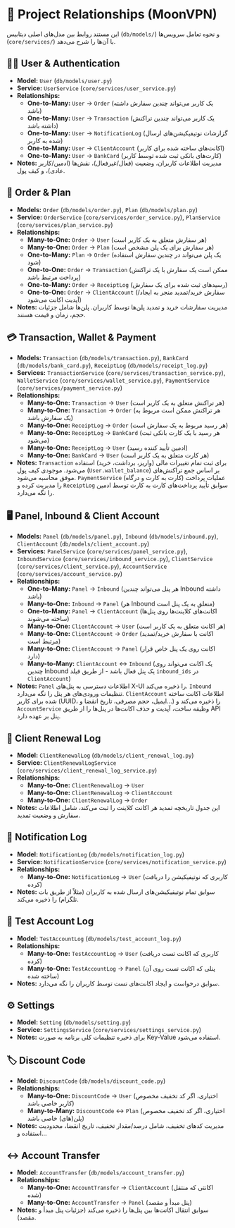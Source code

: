 # 🔗 Project Relationships (MoonVPN)

این مستند روابط بین مدل‌های اصلی دیتابیس (`db/models/`) و نحوه تعامل سرویس‌ها (`core/services/`) با آن‌ها را شرح می‌دهد.

## 🧑‍💼 User & Authentication
- **Model:** `User` (`db/models/user.py`)
- **Service:** `UserService` (`core/services/user_service.py`)
- **Relationships:**
    - **One-to-Many:** `User` -> `Order` (یک کاربر می‌تواند چندین سفارش داشته باشد)
    - **One-to-Many:** `User` -> `Transaction` (یک کاربر می‌تواند چندین تراکنش داشته باشد)
    - **One-to-Many:** `User` -> `NotificationLog` (گزارشات نوتیفیکیشن‌های ارسال شده به کاربر)
    - **One-to-Many:** `User` -> `ClientAccount` (اکانت‌های ساخته شده برای کاربر)
    - **One-to-Many:** `User` -> `BankCard` (کارت‌های بانکی ثبت شده توسط کاربر)
- **Notes:** مدیریت اطلاعات کاربران، وضعیت (فعال/غیرفعال)، نقش‌ها (ادمین/کاربر عادی)، و کیف پول.

## 🛒 Order & Plan
- **Models:** `Order` (`db/models/order.py`), `Plan` (`db/models/plan.py`)
- **Service:** `OrderService` (`core/services/order_service.py`), `PlanService` (`core/services/plan_service.py`)
- **Relationships:**
    - **Many-to-One:** `Order` -> `User` (هر سفارش متعلق به یک کاربر است)
    - **Many-to-One:** `Order` -> `Plan` (هر سفارش برای یک پلن مشخص است)
    - **One-to-Many:** `Plan` -> `Order` (یک پلن می‌تواند در چندین سفارش استفاده شود)
    - **One-to-One:** `Order` -> `Transaction` (ممکن است یک سفارش با یک تراکنش پرداخت مرتبط باشد)
    - **One-to-Many:** `Order` -> `ReceiptLog` (رسیدهای ثبت شده برای یک سفارش)
    - **One-to-One:** `Order` -> `ClientAccount` (سفارش خرید/تمدید منجر به ایجاد/آپدیت اکانت می‌شود)
- **Notes:** مدیریت سفارشات خرید و تمدید پلن‌ها توسط کاربران. پلن‌ها شامل جزئیات حجم، زمان و قیمت هستند.

## 💳 Transaction, Wallet & Payment
- **Models:** `Transaction` (`db/models/transaction.py`), `BankCard` (`db/models/bank_card.py`), `ReceiptLog` (`db/models/receipt_log.py`)
- **Services:** `TransactionService` (`core/services/transaction_service.py`), `WalletService` (`core/services/wallet_service.py`), `PaymentService` (`core/services/payment_service.py`)
- **Relationships:**
    - **Many-to-One:** `Transaction` -> `User` (هر تراکنش متعلق به یک کاربر است)
    - **Many-to-One:** `Transaction` -> `Order` (هر تراکنش ممکن است مربوط به یک سفارش باشد)
    - **Many-to-One:** `ReceiptLog` -> `Order` (هر رسید مربوط به یک سفارش است)
    - **Many-to-One:** `ReceiptLog` -> `BankCard` (هر رسید با یک کارت بانکی ثبت می‌شود)
    - **Many-to-One:** `ReceiptLog` -> `User` (ادمین تأیید کننده رسید)
    - **Many-to-One:** `BankCard` -> `User` (هر کارت متعلق به یک کاربر است)
- **Notes:** `Transaction` برای ثبت تمام تغییرات مالی (واریز، برداشت، خرید) استفاده می‌شود. موجودی کیف پول (`User.wallet_balance`) بر اساس جمع تراکنش‌های موفق محاسبه می‌شود. `PaymentService` عملیات پرداخت (کارت به کارت و درگاه) را مدیریت کرده و `ReceiptLog` سوابق تأیید پرداخت‌های کارت به کارت توسط ادمین را نگه می‌دارد.

## 🖥️ Panel, Inbound & Client Account
- **Models:** `Panel` (`db/models/panel.py`), `Inbound` (`db/models/inbound.py`), `ClientAccount` (`db/models/client_account.py`)
- **Services:** `PanelService` (`core/services/panel_service.py`), `InboundService` (`core/services/inbound_service.py`), `ClientService` (`core/services/client_service.py`), `AccountService` (`core/services/account_service.py`)
- **Relationships:**
    - **One-to-Many:** `Panel` -> `Inbound` (هر پنل می‌تواند چندین Inbound داشته باشد)
    - **Many-to-One:** `Inbound` -> `Panel` (هر Inbound متعلق به یک پنل است)
    - **One-to-Many:** `Panel` -> `ClientAccount` (اکانت‌های کلاینت‌ها روی پنل‌ها ساخته می‌شوند)
    - **Many-to-One:** `ClientAccount` -> `User` (هر اکانت متعلق به یک کاربر است)
    - **Many-to-One:** `ClientAccount` -> `Order` (اکانت با سفارش خرید/تمدید مرتبط است)
    - **Many-to-One:** `ClientAccount` -> `Panel` (اکانت روی یک پنل خاص قرار دارد)
    - **Many-to-Many:** `ClientAccount` <-> `Inbound` (یک اکانت می‌تواند روی چندین Inbound یک پنل فعال باشد - از طریق فیلد `inbound_ids` در `ClientAccount`)
- **Notes:** `Panel` اطلاعات دسترسی به پنل‌های X-UI را ذخیره می‌کند. `Inbound` تنظیمات ورودی‌های هر پنل را نگه می‌دارد. `ClientAccount` اطلاعات اکانت ساخته شده برای کاربر (UUID، ایمیل، حجم مصرفی، تاریخ انقضا و...) را ذخیره می‌کند و `AccountService` وظیفه ساخت، آپدیت و حذف اکانت‌ها در پنل‌ها را از طریق API پنل بر عهده دارد.

## 🔄 Client Renewal Log
- **Model:** `ClientRenewalLog` (`db/models/client_renewal_log.py`)
- **Service:** `ClientRenewalLogService` (`core/services/client_renewal_log_service.py`)
- **Relationships:**
    - **Many-to-One:** `ClientRenewalLog` -> `User`
    - **Many-to-One:** `ClientRenewalLog` -> `ClientAccount`
    - **Many-to-One:** `ClientRenewalLog` -> `Order`
- **Notes:** این جدول تاریخچه تمدید هر اکانت کلاینت را ثبت می‌کند، شامل اطلاعات سفارش و وضعیت تمدید.

## 🔔 Notification Log
- **Model:** `NotificationLog` (`db/models/notification_log.py`)
- **Service:** `NotificationService` (`core/services/notification_service.py`)
- **Relationships:**
    - **Many-to-One:** `NotificationLog` -> `User` (کاربری که نوتیفیکیشن را دریافت کرده)
- **Notes:** سوابق تمام نوتیفیکیشن‌های ارسال شده به کاربران (مثلاً از طریق بات تلگرام) را ذخیره می‌کند.

## 🧪 Test Account Log
- **Model:** `TestAccountLog` (`db/models/test_account_log.py`)
- **Relationships:**
    - **Many-to-One:** `TestAccountLog` -> `User` (کاربری که اکانت تست دریافت کرده)
    - **Many-to-One:** `TestAccountLog` -> `Panel` (پنلی که اکانت تست روی آن ساخته شده)
- **Notes:** سوابق درخواست و ایجاد اکانت‌های تست توسط کاربران را نگه می‌دارد.

## ⚙️ Settings
- **Model:** `Setting` (`db/models/setting.py`)
- **Service:** `SettingsService` (`core/services/settings_service.py`)
- **Notes:** برای ذخیره تنظیمات کلی برنامه به صورت Key-Value استفاده می‌شود.

## 🏷️ Discount Code
- **Model:** `DiscountCode` (`db/models/discount_code.py`)
- **Relationships:**
    - **Many-to-One:** `DiscountCode` -> `User` (اختیاری، اگر کد تخفیف مخصوص کاربر خاصی باشد)
    - **Many-to-Many:** `DiscountCode` <-> `Plan` (اختیاری، اگر کد تخفیف مخصوص پلن(های) خاصی باشد)
- **Notes:** مدیریت کدهای تخفیف، شامل درصد/مقدار تخفیف، تاریخ انقضا، محدودیت استفاده و...

## ↔️ Account Transfer
- **Model:** `AccountTransfer` (`db/models/account_transfer.py`)
- **Relationships:**
    - **Many-to-One:** `AccountTransfer` -> `ClientAccount` (اکانتی که منتقل شده)
    - **Many-to-One:** `AccountTransfer` -> `Panel` (پنل مبدأ و مقصد)
- **Notes:** سوابق انتقال اکانت‌ها بین پنل‌ها را ذخیره می‌کند (جزئیات پنل مبدأ و مقصد).
